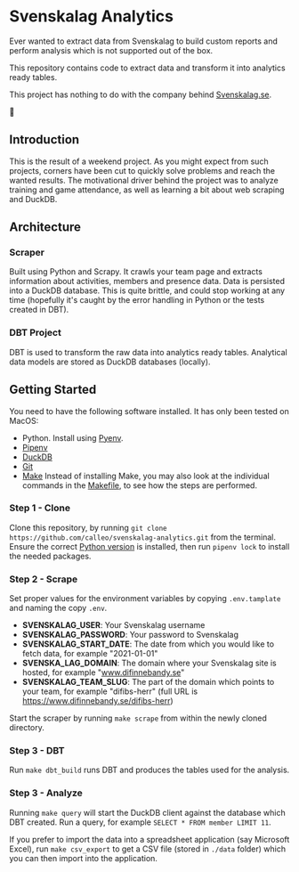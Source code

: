 # Svenskalag Analytics

Ever wanted to extract data from Svenskalag to build custom reports and perform analysis which is not supported out of the box.

This repository contains code to extract data and transform it into analytics ready tables.

This project has nothing to do with the company behind [Svenskalag.se](https://www.svenskalag.se).

🍐

## Introduction

This is the result of a weekend project. As you might expect from such projects, corners have been cut to quickly solve problems and reach the wanted results. The motivational driver behind the project was to analyze training and game attendance, as well as learning a bit about web scraping and DuckDB.

## Architecture

### Scraper

Built using Python and Scrapy. It crawls your team page and extracts information about activities, members and presence data. Data is persisted into a DuckDB database. This is quite brittle, and could stop working at any time (hopefully it's caught by the error handling in Python or the tests created in DBT).

### DBT Project

DBT is used to transform the raw data into analytics ready tables. Analytical data models are stored as DuckDB databases (locally).

## Getting Started

You need to have the following software installed. It has only been tested on MacOS:

* Python. Install using [Pyenv](https://github.com/pyenv/pyenv?tab=readme-ov-file#installation).
* [Pipenv](https://github.com/pypa/pipenv)
* [DuckDB](https://duckdb.org/docs/installation)
* [Git](https://docs.github.com/en/get-started/getting-started-with-git/set-up-git)
* [Make](https://www.gnu.org/software/make/) Instead of installing Make, you may also look at the individual commands in the [Makefile](./Makefile), to see how the steps are performed.

### Step 1 - Clone

Clone this repository, by running `git clone https://github.com/calleo/svenskalag-analytics.git` from the terminal. Ensure the correct [Python version](./.python-version) is installed, then run `pipenv lock` to install the needed packages.

### Step 2 - Scrape

Set proper values for the environment variables by copying `.env.tamplate` and naming the copy `.env`.

* **SVENSKALAG_USER**: Your Svenskalag username
* **SVENSKALAG_PASSWORD**: Your password to Svenskalag
* **SVENSKALAG_START_DATE**: The date from which you would like to fetch data, for example "2021-01-01"
* **SVENSKA_LAG_DOMAIN**: The domain where your Svenskalag site is hosted, for example "www.difinnebandy.se"
* **SVENSKALAG_TEAM_SLUG**: The part of the domain which points to your team, for example "difibs-herr" (full URL is https://www.difinnebandy.se/difibs-herr)

Start the scraper by running `make scrape` from within the newly cloned directory.

### Step 3 - DBT

Run `make dbt_build` runs DBT and produces the tables used for the analysis.

### Step 3 - Analyze

Running `make query` will start the DuckDB client against the database which DBT created. Run a query, for example `SELECT * FROM member LIMIT 11`.

If you prefer to import the data into a spreadsheet application (say Microsoft Excel), run `make csv_export` to get a CSV file (stored in `./data` folder) which you can then import into the application.
